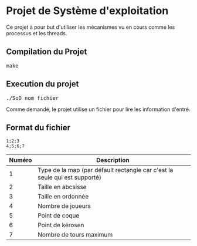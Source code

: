 # Projet de Système d'exploitation

Ce projet à pour but d'utiliser les mécanismes vu en cours comme les processus et les threads.

## Compilation du Projet

<pre>make</pre>

## Execution du projet

<pre>./SoD nom_fichier</pre>

Comme demandé, le projet utilise un fichier pour lire les information d'entré.

## Format du fichier

```
1;2;3
4;5;6;7
```

| Numéro | Description                                                                |
| ------ | -------------------------------------------------------------------------- |
| 1      | Type de la map (par défault rectangle car c'est la seule qui est supporté) |
| 2      | Taille en abcsisse |
| 3      | Taille en ordonnée |
| 4      | Nombre de joueurs |
| 5      | Point de coque |
| 6      | Point de kérosen |
| 7      | Nombre de tours maximum |